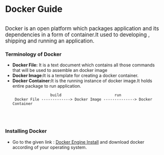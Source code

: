 <h1>Docker Guide</h1>
<br>
<big>Docker is an open platform which packages application and its dependencies in a form of container.It used to developing , shipping and running an application.</big>

<h3>Terminology of Docker</h3>
<ul>
    <li> <b> Docker File:</b> It is a text document which contains all those commands that will be used to assemble an docker image </li>
    <li><b>Docker Image:</b>It is a  template for creating a docker container.</li>
    <li><b>Docker Container:</b>It is the running instance of docker image.It holds entire package  to run application.</li>

                     build                        run
     Docker File -------------> Docker Image --------------> Docker Container 
</ul>

<br>
<br>
<h3>Installing Docker </h3>

<ul>
    <li>Go to the given link : <a href="https://docs.docker.com/engine/install/">Docker Engine  Install</a> and download docker according  of your operating system. </li>
</ul>